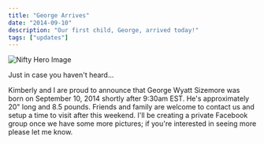 ```yaml
---
title: "George Arrives"
date: "2014-09-10"
description: "Our first child, George, arrived today!"
tags: ["updates"]
---
```


![Nifty Hero Image](https://kmsmedia.kevansizemore.com/image/2014-09-10_george_arrives.jpg)

Just in case you haven't heard...

Kimberly and I are proud to announce that George Wyatt Sizemore was born on September 10, 2014 shortly after 9:30am EST. He's approximately 20" long and 8.5 pounds. Friends and family are welcome to contact us and setup a time to visit after this weekend. I'll be creating a private Facebook group once we have some more pictures; if you're interested in seeing more please let me know.
